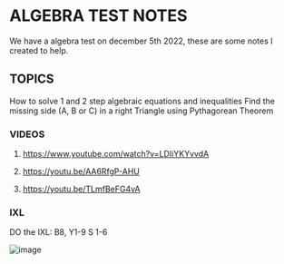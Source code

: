 # ALGEBRA TEST NOTES
We have a algebra test on december 5th 2022, these are some notes I created to help.

## TOPICS
How to solve 1 and 2 step algebraic equations and inequalities
Find the missing side (A, B or C) in a right Triangle using Pythagorean Theorem  

### VIDEOS
1. https://www.youtube.com/watch?v=LDIiYKYvvdA

2. https://youtu.be/AA6RfgP-AHU

3. https://youtu.be/TLmfBeFG4vA

### IXL
DO the IXL: B8, Y1-9 S 1-6

![image](https://user-images.githubusercontent.com/87673339/205635765-66a05697-2ce4-4912-91b5-d8030b8df850.png)
